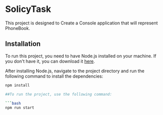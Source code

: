 # SolicyTask

This project is designed to Create a Console application that will represent PhoneBook.

## Installation

To run this project, you need to have Node.js installed on your machine. If you don't have it, you can download it [here](https://nodejs.org/en/download/).

After installing Node.js, navigate to the project directory and run the following command to install the dependencies:

```bash
npm install

##To run the project, use the following command:

```bash
npm run start
